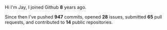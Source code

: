Hi I'm Jay, I joined Github **8** years ago.

Since then I've pushed **947** commits, opened **28** issues, submitted **65** pull requests, and contributed to **14** public repositories.
